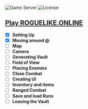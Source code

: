 ![Game Server](https://img.shields.io/badge/Server-0.0.2-orange.svg) ![License](https://img.shields.io/badge/license-%20GNU%20AGPLv3%20-brightgreen)

## **[Play ROGUELIKE.ONLINE](https://roguelike.online)**  

- [X] **Setting Up**  
- [X] **Moving around @**  
- [ ] **Map**  
- [ ] **Camera**  
- [ ] **Generating Vault**  
- [ ] **Field of View**  
- [ ] **Placing Enemies**  
- [ ] **Close Combat**  
- [ ] **Creating UI**  
- [ ] **Inventory and items**  
- [ ] **Ranged Combat**  
- [ ] **Save and load Runs**  
- [ ] **Leaving the Vault**  
